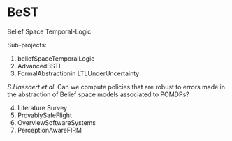# BeST
Belief Space Temporal-Logic

Sub-projects:
1. beliefSpaceTemporalLogic
2. AdvancedBSTL
3. FormalAbstractionin LTLUnderUncertainty

 *S.Haesaert et al.* Can we compute policies that are robust to errors made in the abstraction of Belief space models associated to POMDPs?
  
4. Literature Survey
5. ProvablySafeFlight
6. OverviewSoftwareSystems
7. PerceptionAwareFIRM
